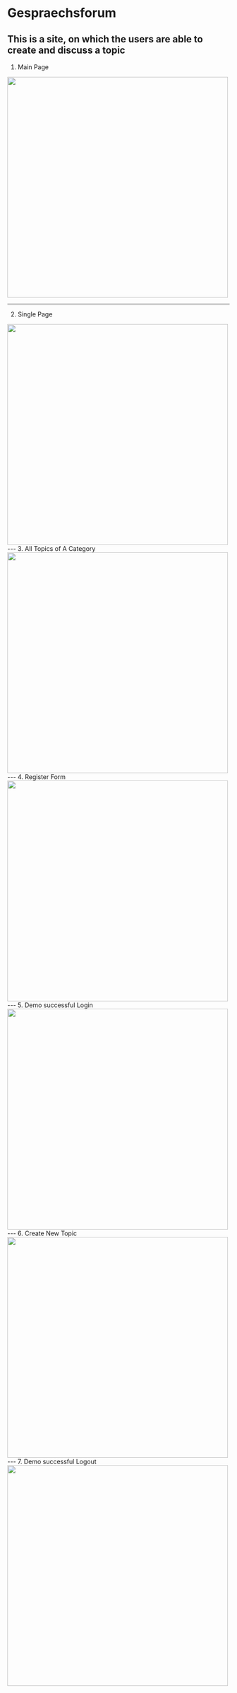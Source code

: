 # Gespraechsforum
## This is a site, on which the users are able to create and discuss a topic 
1. Main Page 
<img src="images/demo/mainpage.png" height="500px" > 

---

2. Single Page
<img src="images/demo/singlepage.png" height="500px" >
---
3. All Topics of A Category
<img src="images/demo/topicsOfCategory.png" height="500px" >
---
4. Register Form
<img src="images/demo/register.png" height="500px" >
---
5. Demo successful Login
<img src="images/demo/login.png" height="500px" >
---
6. Create New Topic
<img src="images/demo/createTopic.png" height="500px" >
---
7. Demo successful Logout
<img src="images/demo/logout.png" height="500px" >
